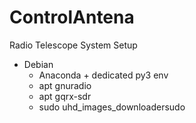 # ControlAntena

Radio Telescope System Setup

- Debian
  - Anaconda + dedicated py3 env
  - apt gnuradio
  - apt gqrx-sdr
  - sudo uhd_images_downloadersudo

